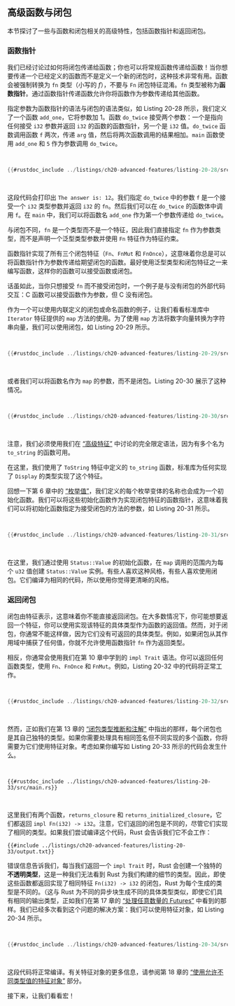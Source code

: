 ## 高级函数与闭包

本节探讨了一些与函数和闭包相关的高级特性，包括函数指针和返回闭包。

### 函数指针

我们已经讨论过如何将闭包传递给函数；你也可以将常规函数传递给函数！当你想要传递一个已经定义的函数而不是定义一个新的闭包时，这种技术非常有用。函数会被强制转换为 `fn` 类型（小写的 _f_），不要与 `Fn` 闭包特征混淆。`fn` 类型被称为**函数指针**。通过函数指针传递函数允许你将函数作为参数传递给其他函数。

指定参数为函数指针的语法与闭包的语法类似，如 Listing 20-28 所示，我们定义了一个函数 `add_one`，它将参数加 1。函数 `do_twice` 接受两个参数：一个是指向任何接受 `i32` 参数并返回 `i32` 的函数的函数指针，另一个是 `i32` 值。`do_twice` 函数调用函数 `f` 两次，传递 `arg` 值，然后将两次函数调用的结果相加。`main` 函数使用 `add_one` 和 `5` 作为参数调用 `do_twice`。

<Listing number="20-28" file-name="src/main.rs" caption="使用 `fn` 类型接受函数指针作为参数">

```rust
{{#rustdoc_include ../listings/ch20-advanced-features/listing-20-28/src/main.rs}}
```

</Listing>

这段代码会打印出 `The answer is: 12`。我们指定 `do_twice` 中的参数 `f` 是一个接受一个 `i32` 类型参数并返回 `i32` 的 `fn`。然后我们可以在 `do_twice` 的函数体中调用 `f`。在 `main` 中，我们可以将函数名 `add_one` 作为第一个参数传递给 `do_twice`。

与闭包不同，`fn` 是一个类型而不是一个特征，因此我们直接指定 `fn` 作为参数类型，而不是声明一个泛型类型参数并使用 `Fn` 特征作为特征约束。

函数指针实现了所有三个闭包特征（`Fn`、`FnMut` 和 `FnOnce`），这意味着你总是可以将函数指针作为参数传递给期望闭包的函数。最好使用泛型类型和闭包特征之一来编写函数，这样你的函数可以接受函数或闭包。

话虽如此，当你只想接受 `fn` 而不接受闭包时，一个例子是与没有闭包的外部代码交互：C 函数可以接受函数作为参数，但 C 没有闭包。

作为一个可以使用内联定义的闭包或命名函数的例子，让我们看看标准库中 `Iterator` 特征提供的 `map` 方法的使用。为了使用 `map` 方法将数字向量转换为字符串向量，我们可以使用闭包，如 Listing 20-29 所示。

<Listing number="20-29" caption="使用闭包与 `map` 方法将数字转换为字符串">

```rust
{{#rustdoc_include ../listings/ch20-advanced-features/listing-20-29/src/main.rs:here}}
```

</Listing>

或者我们可以将函数名作为 `map` 的参数，而不是闭包。Listing 20-30 展示了这种情况。

<Listing number="20-30" caption="使用 `String::to_string` 方法将数字转换为字符串">

```rust
{{#rustdoc_include ../listings/ch20-advanced-features/listing-20-30/src/main.rs:here}}
```

</Listing>

注意，我们必须使用我们在 [“高级特征”][advanced-traits] 中讨论的完全限定语法，因为有多个名为 `to_string` 的函数可用。

在这里，我们使用了 `ToString` 特征中定义的 `to_string` 函数，标准库为任何实现了 `Display` 的类型实现了这个特征。

回想一下第 6 章中的 [“枚举值”][enum-values]，我们定义的每个枚举变体的名称也会成为一个初始化函数。我们可以将这些初始化函数作为实现闭包特征的函数指针，这意味着我们可以将初始化函数指定为接受闭包的方法的参数，如 Listing 20-31 所示。

<Listing number="20-31" caption="使用枚举初始化函数与 `map` 方法从数字创建 `Status` 实例">

```rust
{{#rustdoc_include ../listings/ch20-advanced-features/listing-20-31/src/main.rs:here}}
```

</Listing>

在这里，我们通过使用 `Status::Value` 的初始化函数，在 `map` 调用的范围内为每个 `u32` 值创建 `Status::Value` 实例。有些人喜欢这种风格，有些人喜欢使用闭包。它们编译为相同的代码，所以使用你觉得更清晰的风格。

### 返回闭包

闭包由特征表示，这意味着你不能直接返回闭包。在大多数情况下，你可能想要返回一个特征，你可以使用实现该特征的具体类型作为函数的返回值。然而，对于闭包，你通常不能这样做，因为它们没有可返回的具体类型。例如，如果闭包从其作用域中捕获了任何值，你就不允许使用函数指针 `fn` 作为返回类型。

相反，你通常会使用我们在第 10 章中学到的 `impl Trait` 语法。你可以返回任何函数类型，使用 `Fn`、`FnOnce` 和 `FnMut`。例如，Listing 20-32 中的代码将正常工作。

<Listing number="20-32" caption="使用 `impl Trait` 语法从函数返回闭包">

```rust
{{#rustdoc_include ../listings/ch20-advanced-features/listing-20-32/src/lib.rs}}
```

</Listing>

然而，正如我们在第 13 章的 [“闭包类型推断和注解”][closure-types] 中指出的那样，每个闭包也是其自己独特的类型。如果你需要处理具有相同签名但不同实现的多个函数，你将需要为它们使用特征对象。考虑如果你编写如 Listing 20-33 所示的代码会发生什么。

<Listing file-name="src/main.rs" number="20-33" caption="创建一个由返回 `impl Fn` 的函数定义的闭包的 `Vec<T>`">

```rust,ignore,does_not_compile
{{#rustdoc_include ../listings/ch20-advanced-features/listing-20-33/src/main.rs}}
```

</Listing>

这里我们有两个函数，`returns_closure` 和 `returns_initialized_closure`，它们都返回 `impl Fn(i32) -> i32`。注意，它们返回的闭包是不同的，尽管它们实现了相同的类型。如果我们尝试编译这个代码，Rust 会告诉我们它不会工作：

```text
{{#include ../listings/ch20-advanced-features/listing-20-33/output.txt}}
```

错误信息告诉我们，每当我们返回一个 `impl Trait` 时，Rust 会创建一个独特的**不透明类型**，这是一种我们无法看到 Rust 为我们构建的细节的类型。因此，即使这些函数都返回实现了相同特征 `Fn(i32) -> i32` 的闭包，Rust 为每个生成的类型是不同的。（这与 Rust 为不同的异步块生成不同的具体类型类似，即使它们具有相同的输出类型，正如我们在第 17 章的 [“处理任意数量的 Futures”][any-number-of-futures] 中看到的那样。我们已经多次看到这个问题的解决方案：我们可以使用特征对象，如 Listing 20-34 所示。

<Listing number="20-34" caption="创建一个由返回 `Box<dyn Fn>` 的函数定义的闭包的 `Vec<T>`，以便它们具有相同的类型">

```rust
{{#rustdoc_include ../listings/ch20-advanced-features/listing-20-34/src/main.rs:here}}
```

</Listing>

这段代码将正常编译。有关特征对象的更多信息，请参阅第 18 章的 [“使用允许不同类型值的特征对象”][using-trait-objects-that-allow-for-values-of-different-types] 部分。

接下来，让我们看看宏！

[advanced-traits]: ch20-02-advanced-traits.html#advanced-traits
[enum-values]: ch06-01-defining-an-enum.html#enum-values
[closure-types]: ch13-01-closures.html#closure-type-inference-and-annotation
[any-number-of-futures]: ch17-03-more-futures.html
[using-trait-objects-that-allow-for-values-of-different-types]: ch18-02-trait-objects.html#using-trait-objects-that-allow-for-values-of-different-types